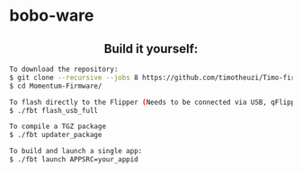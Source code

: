 # bobo-ware

<h2 align="center">Build it yourself:</h2>

```bash
To download the repository:
$ git clone --recursive --jobs 8 https://github.com/timotheuzi/Timo-firmware.git
$ cd Momentum-Firmware/

To flash directly to the Flipper (Needs to be connected via USB, qFlipper closed)
$ ./fbt flash_usb_full

To compile a TGZ package
$ ./fbt updater_package

To build and launch a single app:
$ ./fbt launch APPSRC=your_appid
```
